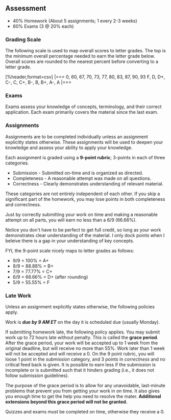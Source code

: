 ## Assessment

- 40% Homework (About 5 assignments; 1 every 2-3 weeks)
- 60% Exams (3 @ 20% each)

### Grading Scale

The following scale is used to map overall scores to letter grades. The top is
the minimum overall percentage needed to earn the letter grade below. Overall
scores are rounded to the nearest percent before converting to a letter grade.

[%header,format=csv]
|===
0, 60, 67, 70, 73, 77, 80, 83, 87, 90, 93
F, D, D+, C-, C, C+, B-, B, B+, A-, A
|===


### Exams

Exams assess your knowledge of concepts, terminology, and their correct
application. Each exam primarily covers the material since the last exam.

### Assignments

Assignments are to be completed individually unless an assignment
explicitly states otherwise. These assignments will be used to deepen
your knowledge and assess your ability to apply your knowledge.

Each assignment is graded using a **9-point rubric**; 3-points in each
of three categories.

* Submission - Submitted on-time and is organized as directed.
* Completeness - A reasonable attempt was made on all questions.
* Correctness - Clearly demonstrates understanding of relevant material.

These categories are not entirely independent of each other. If you skip a
significant part of the homework, you may lose points in both
completeness and correctness.

Just by correctly submitting your work on time and making a
reasonable attempt on all parts, you will earn no less than a 6/9 (66.66%).

Notice you don't have to be perfect to get full credit, so long as your
work demonstrates clear understanding of the material. I only dock points
when I beleive there is a gap in your understanding of key concepts.

FYI, the 9-point scale nicely maps to letter grades as follows:

* 9/9 = 100% = A+
* 8/9 = 88.88% = B+
* 7/9 = 77.77% = C+
* 6/9 = 66.66% = D+ (after rounding)
* 5/9 = 55.55% = F

### Late Work

Unless an assignment explicitly states otherwise, the following policies
apply.

Work is ***due by 9 AM ET*** on the day it is scheduled due (usually Monday).

If submitting homework late, the following policy applies. You may submit
work up to 72 hours late without penalty. This is called the **grace period**.
After the grace period, your work will be accepted up to 1 week from the
original deadline, but will receive no more than 55%. Work later than 1 week
will not be accepted and will receive a 0. On the 9 point rubric,
you will loose 1 point in the *submission* category, and 3 points in
*correctness* and no critical feed back is given. It is possible to earn
less if the submission is incomplete or is submitted such that it hinders
grading (i.e., it does not follow submission guidelines).

The purpose of the grace period is to allow for any unavoidable, last-minute
problems that prevent you from getting your work in on time. It also
gives you enough time to get the help you need to resolve the mater.
**Additional extensions beyond this grace period will not be granted.**

Quizzes and exams must be completed on time, otherwise they receive a 0.
